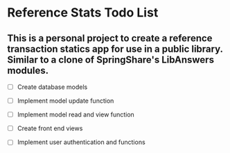# Reference Stats Todo List

This is a personal project to create a reference transaction statics app for use in a public library. Similar to a clone of SpringShare's LibAnswers modules.
---
- [ ] Create database models
- [ ] Implement model update function
- [ ] Implement model read and view function
- [ ] Create front end views
- [ ] Implement user authentication and functions

